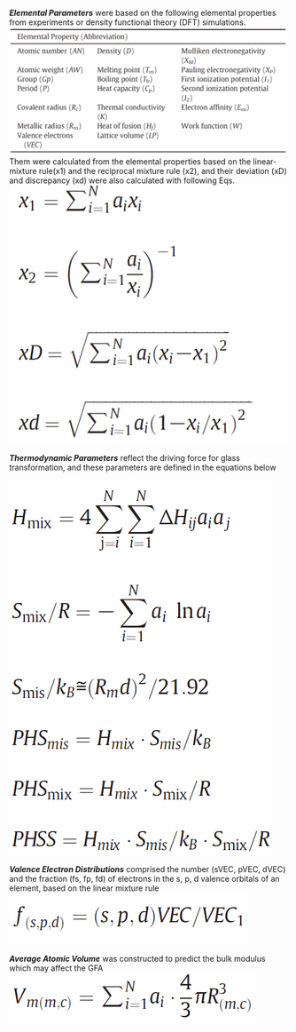 ***Elemental Parameters*** were based on the following elemental properties from experiments or density functional theory (DFT) simulations.
![image](https://github.com/GeorgeHSIUNG/Dataset-for-metallic-glasses/blob/master/image/ele.PNG)
Them were calculated from the elemental properties based on the linear-mixture rule(x1) and the reciprocal mixture rule (x2), and their deviation (xD) and discrepancy (xd) were also calculated with following Eqs.
![image](https://github.com/GeorgeHSIUNG/Dataset-for-metallic-glasses/blob/master/image/EQs.PNG)

***Thermodynamic Parameters*** reflect the driving force for glass transformation, and these parameters are defined in the equations below

![image](https://github.com/GeorgeHSIUNG/Dataset-for-metallic-glasses/blob/master/image/The.PNG)

***Valence Electron Distributions*** comprised the number (sVEC, pVEC, dVEC) and the fraction (fs, fp, fd) of electrons in the s, p, d valence orbitals of an element, based on the linear mixture rule
![image](https://github.com/GeorgeHSIUNG/Dataset-for-metallic-glasses/blob/master/image/VEC.PNG)

***Average Atomic Volume*** was constructed to predict the bulk modulus which may affect the GFA
![image](https://github.com/GeorgeHSIUNG/Dataset-for-metallic-glasses/blob/master/image/Vm.PNG)
